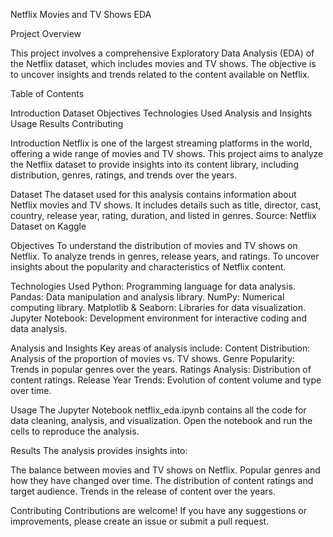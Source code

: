 Netflix Movies and TV Shows EDA

Project Overview

This project involves a comprehensive Exploratory Data Analysis (EDA) of the Netflix dataset, which includes movies and TV shows. The objective is to uncover insights and trends related to the content available on Netflix.

Table of Contents

Introduction
Dataset
Objectives
Technologies Used
Analysis and Insights
Usage
Results
Contributing

Introduction
Netflix is one of the largest streaming platforms in the world, offering a wide range of movies and TV shows. This project aims to analyze the Netflix dataset to provide insights into its content library, including distribution, genres, ratings, and trends over the years.

Dataset
The dataset used for this analysis contains information about Netflix movies and TV shows. It includes details such as title, director, cast, country, release year, rating, duration, and listed in genres.
Source: Netflix Dataset on Kaggle

Objectives
To understand the distribution of movies and TV shows on Netflix.
To analyze trends in genres, release years, and ratings.
To uncover insights about the popularity and characteristics of Netflix content.

Technologies Used
Python: Programming language for data analysis.
Pandas: Data manipulation and analysis library.
NumPy: Numerical computing library.
Matplotlib & Seaborn: Libraries for data visualization.
Jupyter Notebook: Development environment for interactive coding and data analysis.

Analysis and Insights
Key areas of analysis include:
Content Distribution: Analysis of the proportion of movies vs. TV shows.
Genre Popularity: Trends in popular genres over the years.
Ratings Analysis: Distribution of content ratings.
Release Year Trends: Evolution of content volume and type over time.

Usage
The Jupyter Notebook netflix_eda.ipynb contains all the code for data cleaning, analysis, and visualization. Open the notebook and run the cells to reproduce the analysis.

Results
The analysis provides insights into:

The balance between movies and TV shows on Netflix.
Popular genres and how they have changed over time.
The distribution of content ratings and target audience.
Trends in the release of content over the years.

Contributing
Contributions are welcome! If you have any suggestions or improvements, please create an issue or submit a pull request.
